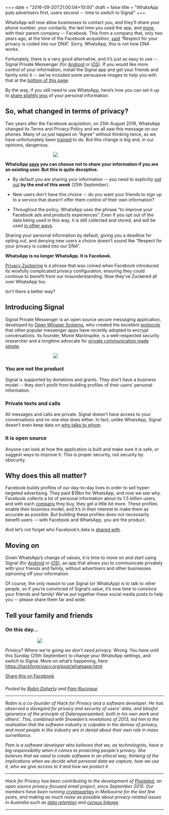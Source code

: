 +++
date = "2016-09-20T21:00:04+10:00"
draft = false
title = "WhatsApp puts advertisers first, users second -- time to switch to Signal"
+++

WhatsApp will now allow businesses to contact you, and they’ll share your phone number, your contacts, the last time you used the app, and [more](https://www.whatsapp.com/legal/#privacy-policy-information-we-collect), with their parent company -- Facebook. This from a company that, only two years ago, at the time of the Facebook acquisition, [said](https://blog.whatsapp.com/529/Setting-the-record-straight) “Respect for your privacy is coded into our DNA”. Sorry, WhatsApp, this is not how DNA works.

Fortunately, there is a very good alternative, and it’s just as easy to use -- Signal Private Messenger (for [Android](https://play.google.com/store/apps/details?id=org.thoughtcrime.securesms) or [iOS](https://itunes.apple.com/us/app/signal-private-messenger/id874139669)). If you would like more control of your information, install the Signal app and get your friends and family onto it -- we’ve included some persuasive images to help you with that at the [bottom of this page](#posters). 

By the way, if you still need to use WhatsApp, here’s how you can set it up to [share slightly less](https://medium.com/@thegrugq/operational-whatsapp-on-ios-ce9a4231a034#.8hw8ec6ob) of your personal information.

## So, what changed in terms of privacy?

Two years after the Facebook acquisition, on 25th August 2016, WhatsApp changed its Terms and Privacy Policy and we all saw this message on our phones. Many of us just tapped on “Agree” without thinking twice, as we have unfortunately been [trained](http://darkpatterns.org/) to do. But this change is big and, in our opinions, dangerous.

<img src="/images/whatsapp.png" style="max-width:200px; margin-left:auto; margin-right:auto; display:block;" />

**WhatsApp [says](https://www.whatsapp.com/faq/en/general/28030011) you can choose not to share your information if you are an existing user. But this is quite deceptive.**

* By default you are sharing your information -- you need to explicitly [opt out](https://www.whatsapp.com/faq/general/26000016) **by the end of this week** (25th September). 

* New users don’t have this choice -- do you want your friends to sign up to a service that doesn’t offer them control of their own information? 

* Throughout the policy, WhatsApp uses the phrase “to improve your Facebook ads and products experiences”. Even if you opt out of the data being used in this way, it is still collected and stored, and will be used [in other ways](https://www.whatsapp.com/faq/en/general/28030011).

Sharing your personal information by default, giving you a deadline for opting out, and denying new users a choice doesn’t sound like “Respect for your privacy is coded into our DNA”.

**WhatsApp is no longer WhatsApp. It is Facebook.**

[Privacy Zuckering](http://darkpatterns.org/facebook-com-august-2010/) is a phrase that was coined when Facebook introduced its woefully complicated privacy configuration, ensuring they could continue to benefit from our misunderstanding. Now they’ve Zuckered all over WhatsApp too.

Isn’t there a better way?

## Introducing Signal

Signal Private Messenger is an open source secure messaging application, developed by [Open Whisper Systems](https://en.wikipedia.org/wiki/Open_Whisper_Systems), who created the excellent [protocols](https://whispersystems.org/blog/advanced-ratcheting/) that other popular messenger apps have recently adopted to encrypt conversations. Its founder, Moxie Marlinspike, is a well-respected security researcher and a longtime advocate for [private communication made simple](https://vimeo.com/124887048).

<img src="/images/signal.png" style="max-width:200px; margin-left:auto; margin-right:auto; display:block;" />

### You are not the product

Signal is supported by donations and grants. They don’t have a business model -- they don’t profit from building profiles of their users’ personal information.

### Private texts and calls

All messages and calls are private. Signal doesn’t have access to your conversations and no one else does either. In fact, unlike WhatsApp, Signal doesn’t even keep data on [who talks to whom](https://en.wikipedia.org/wiki/Signal_(software)#Metadata).

### It is open source

Anyone can look at how the application is built and make sure it is safe, or suggest ways to improve it. This is proper security, not security by obscurity.

## Why does this all matter?

Facebook builds profiles of our day-to-day lives in order to sell hyper-targeted advertising. They paid $19bn for WhatsApp, and now we see why. Facebook collects a lot of personal information about its 1.5 billion users, and with each [company](https://www.facebook.com/help/111814505650678) they buy, they get a little bit more. These profiles enable their business model, and it’s in their interest to make them as accurate as possible. But building these profiles does not necessarily benefit users -- with Facebook and WhatsApp, you are the product. 

And let’s not forget who Facebook’s data is [shared with](https://en.wikipedia.org/wiki/PRISM_(surveillance_program)).

## Moving on

Given WhatsApp’s change of values, it is time to move on and start using Signal (for [Android](https://play.google.com/store/apps/details?id=org.thoughtcrime.securesms) or [iOS](https://itunes.apple.com/us/app/signal-private-messenger/id874139669)), an app that allows you to communicate privately with your friends and family, without advertisers and other businesses siphoning off your information.

Of course, the only reason to use Signal (or WhatsApp) is to talk to other people, so if you’re convinced of Signal’s value, it’s now time to convince your friends and family! We’ve put together these social media posts to help you -- please share them far and wide.

<a name="posters"></a>
## Tell your family and friends

### On this day...
<img src="/images/whatsapp-back-to-the-future.jpg"  style="max-width:300px; margin-left:auto; margin-right:auto; display:block;"/>

*Privacy? Where we're going we don't need privacy.* Wrong. You have until this Sunday (25th September) to change your WhatsApp settings, and switch to Signal. More on what’s happening, here: https://hackforprivacy.org/post/whatsapp.html.

[Share this on Facebook](https://www.facebook.com/hackforprivacy/photos/a.1595722034066693.1073741828.1507988156173415/1595721904066706/?type=3&permPage=1)

### 

*Posted by [Robin Doherty](https://robindoherty.com) and [Pam Rucinque](https://twitter.com/pamrucinque)*

-------

*Robin is a co-founder of Hack for Privacy and a software developer. He has observed a disregard for privacy and security of users’ data, and blissful ignorance of the principle of Datensparsamkeit, both in his own work and others’. This, combined with Snowden’s revelations of 2013, led him to the realisation that the software industry is culpable in the demise of privacy, and most people in the industry are in denial about their own role in mass surveillance.*

*Pam is a software developer who believes that we, as technologists, have a big responsibility when it comes to protecting people's privacy. She believes that we need to create software in an ethical way, thinking of the implications when we decide what personal data we capture, how we use it, who we give access to it and how we protect it.*

-------

*Hack for Privacy has been contributing to the development of [Pixelated](https://pixelated-project.org), an open source privacy-focused email project, since September 2015. Our members have been running [cryptoparties](https://www.cryptoparty.in/) in Melbourne for the last few years, and making as much noise as possible about privacy-related issues in Australia such as [data retention](/post/data-retention-is-rubbish.html) and [census linkage](/post/census.html).*

-------

<!-- Twitter Card data -->
<meta name="twitter:card" content="summary">
<meta name="twitter:site" content="@hackforprivacy">
<meta name="twitter:title" content="WhatsApp puts advertisers first, users second -- time to switch to Signal">
<meta name="twitter:description" content="WhatsApp will now allow businesses to contact you, and they’ll share your phone number, your contacts, the last time you used the app, and more, with their parent company -- Facebook.">
<meta name="twitter:creator" content="@hackforprivacy">
<meta name="twitter:image" content="http://hackforprivacy.org/images/whatsapp.png">

<!-- Open Graph data -->
<meta property="og:title" content="WhatsApp puts advertisers first, users second -- time to switch to Signal" />
<meta property="og:type" content="article" />
<meta property="og:url" content="https://hackforprivacy.org/post/whatsapp.html" />
<meta property="og:image" content="http://hackforprivacy.org/images/whatsapp.png" />
<meta property="og:description" content="WhatsApp will now allow businesses to contact you, and they’ll share your phone number, your contacts, the last time you used the app, and more, with their parent company -- Facebook." /> 
<meta property="og:site_name" content="Hack for Privacy" />